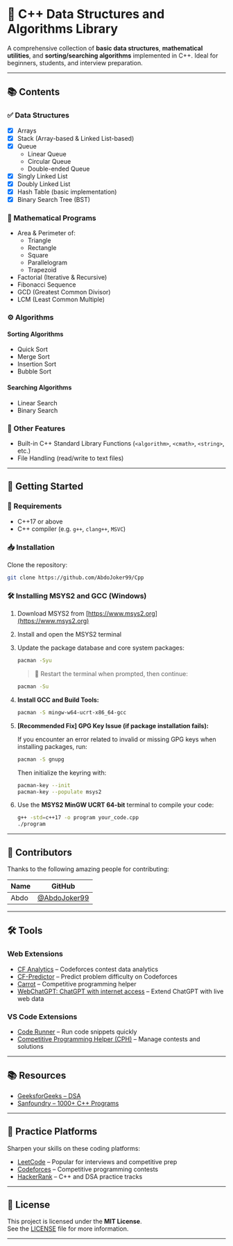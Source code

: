 # 📘 C++ Data Structures and Algorithms Library

A comprehensive collection of **basic data structures**, **mathematical utilities**, and **sorting/searching algorithms** implemented in C++. Ideal for beginners, students, and interview preparation.

---

## 📚 Contents

### ✅ Data Structures

- [x] Arrays  
- [x] Stack (Array-based & Linked List-based)  
- [x] Queue  
  - Linear Queue  
  - Circular Queue  
  - Double-ended Queue  
- [x] Singly Linked List  
- [x] Doubly Linked List  
- [x] Hash Table (basic implementation)  
- [x] Binary Search Tree (BST)  

### 🔢 Mathematical Programs

- Area & Perimeter of:
  - Triangle
  - Rectangle
  - Square
  - Parallelogram
  - Trapezoid
- Factorial (Iterative & Recursive)
- Fibonacci Sequence
- GCD (Greatest Common Divisor)
- LCM (Least Common Multiple)

### ⚙️ Algorithms

#### Sorting Algorithms

- Quick Sort  
- Merge Sort  
- Insertion Sort  
- Bubble Sort  

#### Searching Algorithms

- Linear Search  
- Binary Search  

### 🧰 Other Features

- Built-in C++ Standard Library Functions (`<algorithm>`, `<cmath>`, `<string>`, etc.)  
- File Handling (read/write to text files)  

---

## 🚀 Getting Started

### 🔧 Requirements

- C++17 or above  
- C++ compiler (e.g. `g++`, `clang++`, `MSVC`)  

### 📥 Installation

Clone the repository:

```bash
git clone https://github.com/AbdoJoker99/Cpp
```

### 🛠️ Installing MSYS2 and GCC (Windows)

1. Download MSYS2 from [https://www.msys2.org](https://www.msys2.org)  
2. Install and open the MSYS2 terminal  
3. Update the package database and core system packages:

    ```bash
    pacman -Syu
    ```

    > 🔁 Restart the terminal when prompted, then continue:

    ```bash
    pacman -Su
    ```

4. **Install GCC and Build Tools:**

    ```bash
    pacman -S mingw-w64-ucrt-x86_64-gcc
    ```

5. **[Recommended Fix] GPG Key Issue (if package installation fails):**

    If you encounter an error related to invalid or missing GPG keys when installing packages, run:

    ```bash
    pacman -S gnupg
    ```

    Then initialize the keyring with:

    ```bash
    pacman-key --init
    pacman-key --populate msys2
    ```

6. Use the **MSYS2 MinGW UCRT 64-bit** terminal to compile your code:

    ```bash
    g++ -std=c++17 -o program your_code.cpp
    ./program
    ```

---

## 👥 Contributors

Thanks to the following amazing people for contributing:

| Name | GitHub |
|------|--------|
| Abdo | [@AbdoJoker99](https://github.com/AbdoJoker99) |

---

## 🛠️ Tools

### Web Extensions

- [CF Analytics](https://chrome.google.com/webstore/detail/cf-analytics/extension-id) – Codeforces contest data analytics  
- [CF-Predictor](https://chrome.google.com/webstore/detail/cf-predictor/extension-id) – Predict problem difficulty on Codeforces  
- [Carrot](https://chrome.google.com/webstore/detail/carrot/extension-id) – Competitive programming helper  
- [WebChatGPT: ChatGPT with internet access](https://chrome.google.com/webstore/detail/webchatgpt-chatgpt-with-inte/extension-id) – Extend ChatGPT with live web data  

### VS Code Extensions

- [Code Runner](https://marketplace.visualstudio.com/items?itemName=formulahendry.code-runner) – Run code snippets quickly  
- [Competitive Programming Helper (CPH)](https://marketplace.visualstudio.com/items?itemName=competitive-programming-helper.cph) – Manage contests and solutions  

---

## 📚 Resources

- [GeeksforGeeks – DSA](https://www.geeksforgeeks.org/data-structures/)  
- [Sanfoundry – 1000+ C++ Programs](https://www.sanfoundry.com/cpp-programs/)  

---

## 🧪 Practice Platforms

Sharpen your skills on these coding platforms:

- [LeetCode](https://leetcode.com/) – Popular for interviews and competitive prep  
- [Codeforces](https://codeforces.com/) – Competitive programming contests  
- [HackerRank](https://www.hackerrank.com/domains/tutorials/10-days-of-cpp) – C++ and DSA practice tracks  

---

## 📄 License

This project is licensed under the **MIT License**.  
See the [LICENSE](LICENSE) file for more information.

---


